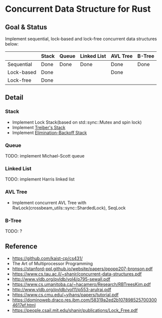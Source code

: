 # Concurrent Data Structure for Rust

## Goal & Status
Implement sequential, lock-based and lock-free concurrent data structures below:

|            | Stack | Queue | Linked List | AVL Tree | B-Tree |
|------------|-------|-------|-------------|----------|--------|
| Sequential | Done  | Done  |    Done     |   Done   |  Done  |
| Lock-based | Done  |       |             |   Done   |        |
| Lock-free  | Done  |       |             |          |        |

## Detail
### Stack
- Implement Lock Stack(based on std::sync::Mutex and spin lock)
- Implement [Treiber's Stack](https://dominoweb.draco.res.ibm.com/58319a2ed2b1078985257003004617ef.html)
- Implement [Elimination-Backoff Stack](https://people.csail.mit.edu/shanir/publications/Lock_Free.pdf)

### Queue
TODO: implement Michael-Scott queue

### Linked List
TODO: implement Harris linked list

### AVL Tree
- Implement concurrent AVL Tree with RwLock(crossbeam_utils::sync::ShardedLock), SeqLock

### B-Tree
TODO: ?

## Reference
- https://github.com/kaist-cp/cs431/
- The Art of Multiprocessor Programming
- https://stanford-ppl.github.io/website/papers/ppopp207-bronson.pdf
- https://www.cs.tau.ac.il/~shanir/concurrent-data-structures.pdf
- http://www.vldb.org/pvldb/vol4/p795-sewall.pdf
- https://www.cs.umanitoba.ca/~hacamero/Research/RBTreesKim.pdf
- http://www.vldb.org/pvldb/vol11/p553-arulraj.pdf
- https://www.cs.cmu.edu/~yihans/papers/tutorial.pdf
- https://dominoweb.draco.res.ibm.com/58319a2ed2b1078985257003004617ef.html
- https://people.csail.mit.edu/shanir/publications/Lock_Free.pdf
